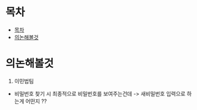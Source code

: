 # 목차

- [목차](#목차)
- [의논해볼것](#의논해볼것)

# 의논해볼것

1. 이민법팀 
- 비밀번호 찾기 시 최종적으로 비밀번호를 보여주는건데 -> 새비밀번호 입력으로 하는게 어떤지 ??







